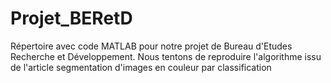 # Projet_BERetD
Répertoire avec code MATLAB pour notre projet de Bureau d'Etudes Recherche et Développement. Nous tentons de reproduire l'algorithme issu de l'article segmentation d'images en couleur par classification
